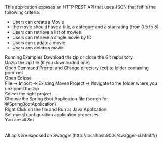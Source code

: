 This application exposes an HTTP REST API that uses JSON that fulfils the following criteria:
<ul>
<li> Users can create a Movie</li>
<li>the movie should have a title, a category and a star rating (from 0.5 to 5)</li>
<li>Users can retrieve a list of movies</li>
<li> Users can retrieve a single movie by ID</li>
<li>Users can update a movie</li>
<li>Users can delete a movie</li>
</ul


<h3>Running Examples</h3>
Download the zip or clone the Git repository.<br>
Unzip the zip file (if you downloaded one)<br>
Open Command Prompt and Change directory (cd) to folder containing pom.xml<br>
Open Eclipse<br>
File -> Import -> Existing Maven Project -> Navigate to the folder where you unzipped the zip<br>
Select the right project<br>
Choose the Spring Boot Application file (search for @SpringBootApplication)<br>
Right Click on the file and Run as Java Application<br>
Set mysql configuration application.properties <br>
You are all Set


<br>
<br>
<br>
All apis are exposed on Swagger (http://localhost:9000/swagger-ui.html#/)
